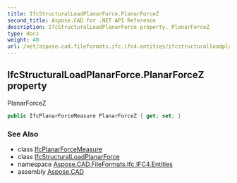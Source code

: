 ```yaml
---
title: IfcStructuralLoadPlanarForce.PlanarForceZ
second_title: Aspose.CAD for .NET API Reference
description: IfcStructuralLoadPlanarForce property. PlanarForceZ
type: docs
weight: 40
url: /net/aspose.cad.fileformats.ifc.ifc4.entities/ifcstructuralloadplanarforce/planarforcez/
---
```

## IfcStructuralLoadPlanarForce.PlanarForceZ property

PlanarForceZ

```csharp
public IfcPlanarForceMeasure PlanarForceZ { get; set; }
```

### See Also

* class [IfcPlanarForceMeasure](../../../aspose.cad.fileformats.ifc.ifc4.types/ifcplanarforcemeasure/)
* class [IfcStructuralLoadPlanarForce](../)
* namespace [Aspose.CAD.FileFormats.Ifc.IFC4.Entities](../../ifcstructuralloadplanarforce/)
* assembly [Aspose.CAD](../../../)


